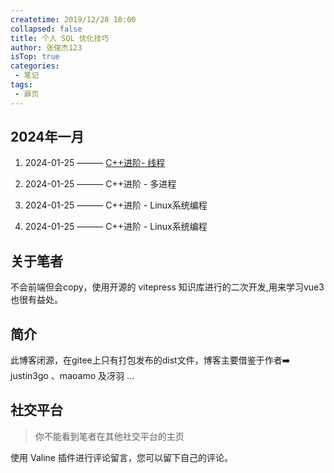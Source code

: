 ```yaml
---
createtime: 2019/12/28 10:00
collapsed: false
title: 个人 SQL 优化技巧
author: 张俊杰123
isTop: true
categories:
 - 笔记
tags:
 - 扉页
---
```




## 2024年一月

1. 2024-01-25 ——— [C++进阶- 线程](https://zhangjunjiee.gitee.io/博客/2024/01/25C++进阶-线程)  
     
2. 2024-01-25 ——— C++进阶 - 多进程

3. 2024-01-25 ——— C++进阶 - Linux系统编程

4. 2024-01-25 ——— C++进阶 - Linux系统编程

## 关于笔者
不会前端但会copy，使用开源的 vitepress 知识库进行的二次开发,用来学习vue3也很有益处。

## 简介
此博客闭源，在gitee上只有打包发布的dist文件，博客主要借鉴于作者➡️ justin3go 、maoamo 及冴羽 ...

## 社交平台
> 你不能看到笔者在其他社交平台的主页

使用 Valine 插件进行评论留言，您可以留下自己的评论。

<!-- [https://github.com/chodocs/chodocs](https://github.com/chodocs/chodocs) -->

<!--@include: ./入门/01起步.md-->

